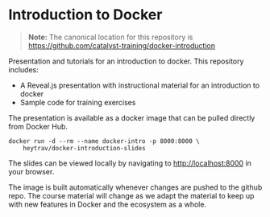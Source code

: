 # Introduction to Docker

> **Note:** The canonical location for this repository is
> https://github.com/catalyst-training/docker-introduction

Presentation and tutorials for an introduction to docker.  This repository includes:

* A Reveal.js presentation with instructional material for an introduction to
  docker
* Sample code for training exercises

The presentation is available as a docker image that can be pulled directly
from Docker Hub.

```
docker run -d --rm --name docker-intro -p 8000:8000 \
    heytrav/docker-introduction-slides
```


The slides can be viewed locally by navigating to
[http://localhost:8000](http://localhost:8000) in your browser.

The image is built automatically whenever changes are pushed to the github
repo. The course material will change as we adapt the material to keep up with
new features in Docker and the ecosystem as a whole.
